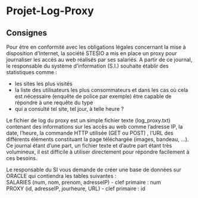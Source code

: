 # Projet-Log-Proxy

## Consignes

Pour être en conformité avec les obligations légales concernant la mise à disposition d’Internet, la société STESIO a mis en place un proxy pour journaliser les accès au web réalisés par ses salariés. A partir de ce journal, le responsable du système d’information (S.I.) souhaite établir des statistiques comme :
- les sites les plus visités
- la liste des utilisateurs les plus consommateurs 
et dans les cas où cela est nécessaire (enquête de police par exemple) être capable de répondre à une requête du type
-  qui a consulté tel site, tel jour, à telle heure ?

Le fichier de log du proxy est un simple fichier texte (log_proxy.txt) contenant des informations sur les accès au web comme l’adresse IP, la date, l’heure, la commande HTTP utilisée (GET ou POST) , l’URL des différents éléments constituant la page téléchargée (images, bandeau, …). Ce journal étant d’une part, un fichier texte et d’autre part étant très volumineux,  il est difficile à utiliser directement pour répondre facilement à ces besoins.

Le responsable du SI vous demande de créer une base de données sur ORACLE  qui contiendra les tables suivantes :\
SALARIES (num, nom, prenom, adresseIP) - clef primaire : num\
PROXY (id, adresseIP, jourheure, URL)  - clef primaire : id
